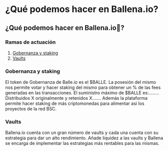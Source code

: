 # ¿Qué podemos hacer en Ballena.io?

## ¿Qué podemos hacer en Ballena.io🐋?

### Ramas de actuación

1. [Gobernanza y staking](changelinkhttps://ballena.io)
2. [Vaults](changelinkhttps://ballena.io)

### Gobernanza y staking

El token de Gobernanza de Balle.io es el $BALLE. La posesión del mismo nos permite votar y hacer staking del mismo para obtener un % de las fees generadas en las transacciones. El suministro máximo de $BALLE es:........ Distribuidos X originalmente y retenidos X....... Además la plataforma permite hacer staking de más criptomonedas para alimentar así los proyectos de la red BSC.

### Vaults

Ballena.io cuenta con un gran número de vaults y cada una cuenta con su estrategia para dar un alto rendimiento. Añade liquidez a las vaults y Ballena se encarga de implementar las estrategias más rentables para las mismas.

